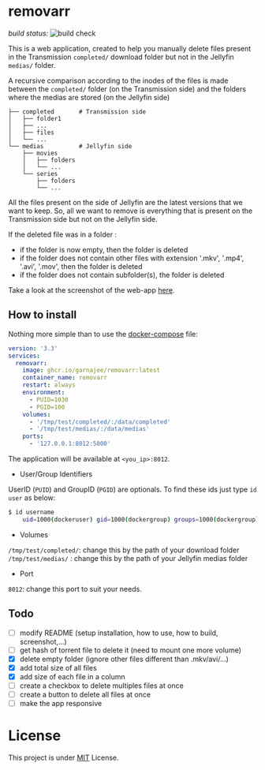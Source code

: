 # removarr

*build status:* ![build check](https://github.com/garnajee/removarr/actions/workflows/publish-image.yml/badge.svg)

This is a web application, created to help you manually delete files present in the Transmission `completed/` download folder but not in the Jellyfin `medias/` folder.

A recursive comparison according to the inodes of the files is made between the `completed/` folder (on the Transmission side) and the folders where the medias are stored (on the Jellyfin side)

```
├── completed       # Transmission side
│   ├── folder1
│   ├── ...
│   ├── files
│   └── ...
└── medias          # Jellyfin side
    ├── movies
    │   ├── folders
    │   └── ...
    └── series
        ├── folders
        └── ...
```

All the files present on the side of Jellyfin are the latest versions that we want to keep. So, all we want to remove is everything that is present on the Transmission side but not on the Jellyfin side.

If the deleted file was in a folder : 

- if the folder is now empty, then the folder is deleted
- if the folder does not contain other files with extension '.mkv', '.mp4', '.avi', '.mov', then the folder is deleted
- if the folder does not contain subfolder(s), the folder is deleted

Take a look at the screenshot of the web-app [here](https://zupimages.net/up/23/15/jhb0.png).

## How to install

Nothing more simple than to use the [docker-compose](docker-compose.yml) file:

```yaml
version: '3.3'
services:
  removarr:
    image: ghcr.io/garnajee/removarr:latest
    container_name: removarr
    restart: always
    environment:
      - PUID=1030
      - PGID=100
    volumes:
      - '/tmp/test/completed/:/data/completed'
      - '/tmp/test/medias/:/data/medias'
    ports:
      - '127.0.0.1:8012:5000'
```

The application will be available at `<you_ip>:8012`.

* User/Group Identifiers

UserID (`PUID`) and GroupID (`PGID`) are optionals. To find these ids just type `id user` as below:

```bash
$ id username
    uid=1000(dockeruser) gid=1000(dockergroup) groups=1000(dockergroup)
```

* Volumes

`/tmp/test/completed/`: change this by the path of your download folder
`/tmp/test/medias/`   : change this by the path of your Jellyfin medias folder

* Port

`8012`: change this port to suit your needs.

## Todo

- [ ] modify README (setup installation, how to use, how to build, screenshot,...)
- [ ] get hash of torrent file to delete it (need to mount one more volume)
- [x] delete empty folder (ignore other files different than .mkv/avi/...)
- [x] add total size of all files
- [x] add size of each file in a column
- [ ] create a checkbox to delete multiples files at once
- [ ] create a button to delete all files at once
- [ ] make the app responsive

# License

This project is under [MIT](LICENSE) License.

